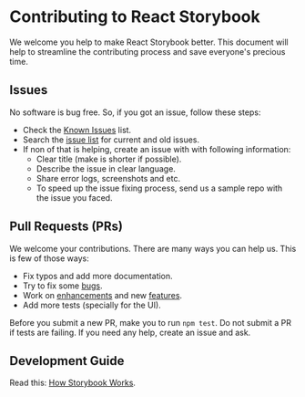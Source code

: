 # Contributing to React Storybook

We welcome you help to make React Storybook better. This document will help to streamline the contributing process and save everyone's precious time.

## Issues

No software is bug free. So, if you got an issue, follow these steps:

* Check the [Known Issues](https://github.com/kadirahq/react-storybook/blob/master/docs/known_issues.md) list.
* Search the [issue list](https://github.com/kadirahq/react-storybook/issues?utf8=%E2%9C%93&q=) for current and old issues.
* If non of that is helping, create an issue with with following information:
  * Clear title (make is shorter if possible).
  * Describe the issue in clear language.
  * Share error logs, screenshots and etc.
  * To speed up the issue fixing process, send us a sample repo with the issue you faced.

## Pull Requests (PRs)

We welcome your contributions. There are many ways you can help us. This is few of those ways:

* Fix typos and add more documentation.
* Try to fix some [bugs](https://github.com/kadirahq/react-storybook/labels/bug).
* Work on [enhancements](https://github.com/kadirahq/react-storybook/issues?q=is%3Aissue+is%3Aopen+label%3Aenhancement) and new [features](https://github.com/kadirahq/react-storybook/issues?q=is%3Aissue+is%3Aopen+label%3Afeature).
* Add more tests (specially for the UI).

Before you submit a new PR, make you to run `npm test`. Do not submit a PR if tests are failing. If you need any help, create an issue and ask.

## Development Guide

Read this: [How Storybook Works](docs/how_storybook_works.md).
